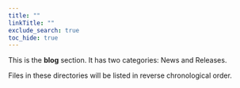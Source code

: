 ```yaml
---
title: ""
linkTitle: ""
exclude_search: true
toc_hide: true
---
```



This is the **blog** section. It has two categories: News and Releases.

Files in these directories will be listed in reverse chronological order.


